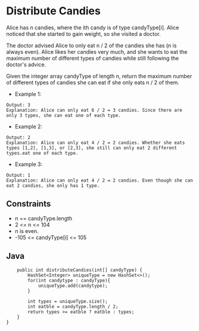 # Distribute Candies

Alice has n candies, where the ith candy is of type candyType[i]. Alice noticed that she started to gain weight, so she visited a doctor.

The doctor advised Alice to only eat n / 2 of the candies she has (n is always even). Alice likes her candies very much, and she wants to eat the maximum number of different types of candies while still following the doctor's advice.

Given the integer array candyType of length n, return the maximum number of different types of candies she can eat if she only eats n / 2 of them.

* Example 1:

~~~Input: candyType = [1,1,2,2,3,3]
Output: 3
Explanation: Alice can only eat 6 / 2 = 3 candies. Since there are only 3 types, she can eat one of each type.
~~~

* Example 2:

~~~Input: candyType = [1,1,2,3]
Output: 2
Explanation: Alice can only eat 4 / 2 = 2 candies. Whether she eats types [1,2], [1,3], or [2,3], she still can only eat 2 different types.eat one of each type.
~~~

* Example 3:

~~~Input: candyType = [6,6,6,6]
Output: 1
Explanation: Alice can only eat 4 / 2 = 2 candies. Even though she can eat 2 candies, she only has 1 type.
~~~

## Constraints

* n == candyType.length
* 2 <= n <= 104
* n is even.
* -105 <= candyType[i] <= 105

## Java

~~~class Solution{
    public int distributeCandies(int[] candyType) {
        HashSet<Integer> uniqueType = new HashSet<>();
        for(int candytype : candyType){
            uniqueType.add(candytype);
        }
        
        int types = uniqueType.size();
        int eatble = candyType.length / 2;
        return types >= eatble ? eatble : types;
    }
}
~~~
